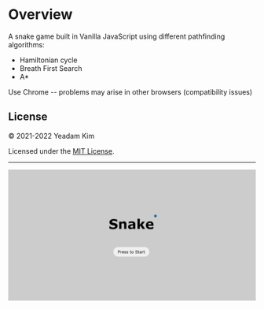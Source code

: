 # Overview

A snake game built in Vanilla JavaScript using different pathfinding algorithms:
- Hamiltonian cycle
- Breath First Search
- A*

Use Chrome -- problems may arise in other browsers (compatibility issues)


## License

© 2021-2022 Yeadam Kim

Licensed under the [MIT License](LICENSE).

---

![screenshot](/images/screenshot.png)
